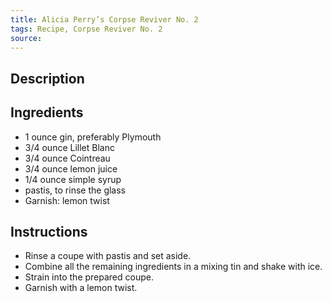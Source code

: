 ```yaml
---
title: Alicia Perry’s Corpse Reviver No. 2
tags: Recipe, Corpse Reviver No. 2
source: 
---
```

## Description

## Ingredients
- 1 ounce gin, preferably Plymouth
- 3/4 ounce Lillet Blanc
- 3/4 ounce Cointreau
- 3/4 ounce lemon juice
- 1/4 ounce simple syrup
- pastis, to rinse the glass
- Garnish: lemon twist
## Instructions
- Rinse a coupe with pastis and set aside.
- Combine all the remaining ingredients in a mixing tin and shake with ice.
- Strain into the prepared coupe.
- Garnish with a lemon twist.

